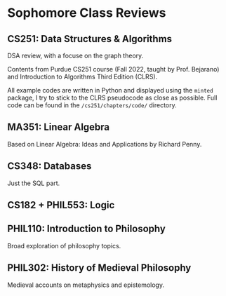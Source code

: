 # Sophomore Class Reviews

## CS251: Data Structures & Algorithms

DSA review, with a focuse on the graph theory.

Contents from Purdue CS251 course (Fall 2022, taught by Prof. Bejarano) and Introduction to Algorithms Third Edition (CLRS).

All example codes are written in Python and displayed using the `minted` package, I try to stick to the CLRS pseudocode as close as possible.
Full code can be found in the `/cs251/chapters/code/` directory.

## MA351: Linear Algebra

Based on Linear Algebra: Ideas and Applications by Richard Penny.

## CS348: Databases

Just the SQL part.

## CS182 + PHIL553: Logic

## PHIL110: Introduction to Philosophy

Broad exploration of philosophy topics.

## PHIL302: History of Medieval Philosophy

Medieval accounts on metaphysics and epistemology.
